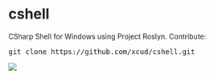 cshell
======

CSharp Shell for Windows using Project Roslyn. Contribute:
<pre>
git clone https://github.com/xcud/cshell.git
</pre>

<img src="https://github.com/xcud/cshell/blob/master/roslyn-shell.PNG?raw=true" />
